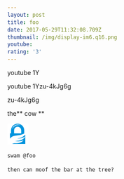 ```yaml
---
layout: post
title: foo
date: 2017-05-29T11:32:08.709Z
thumbnail: /img/display-im6.q16.png
youtube: 
rating: '3'
---
```

youtube 1Y

youtube 1Yzu-4kJg6g

zu-4kJg6g

the\*\* cow \*\*

![fff](/img/gcr-gnupg.png)

    swam @foo
    
    then can moof the bar at the tree?
